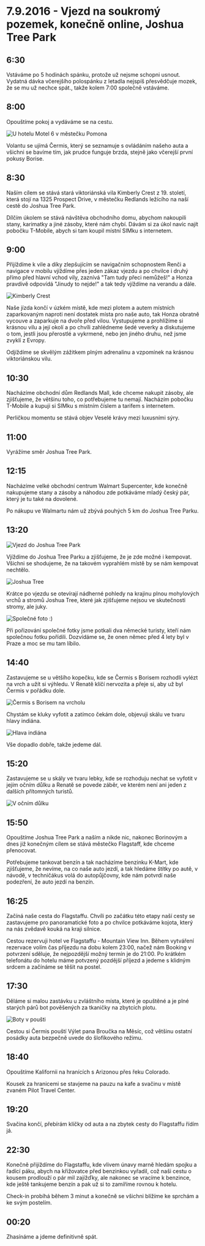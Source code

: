 # 7.9.2016 - Vjezd na soukromý pozemek, konečně online, Joshua Tree Park 
## 6:30

Vstáváme po 5 hodinách spánku, protože už nejsme schopni usnout. Vydatná dávka včerejšího polospánku z letadla nejspíš přesvědčuje mozek, že se mu už nechce spát., takže kolem 7:00 společně vstáváme.

## 8:00

Opouštíme pokoj a vydáváme se na cestu.

![U hotelu Motel 6 v městečku Pomona](images/20160907/20160907_080440.jpg)

Volantu se ujímá Čermis, který se seznamuje s ovládáním našeho auta a všichni se bavíme tím, jak prudce funguje brzda, stejně jako včerejší první pokusy Borise.

## 8:30

Naším cílem se stává stará viktoriánská vila Kimberly Crest z 19. století, která stojí na 1325 Prospect Drive, v městečku Redlands ležícího na naší cestě do Joshua Tree Park.
   
Dílčím úkolem se stává návštěva obchodního domu, abychom nakoupili stany, karimatky a jiné zásoby, které nám chybí. Dávám si za úkol navíc najít pobočku T-Mobile, abych si tam koupil místní SIMku s internetem.

## 9:00

Přijíždíme k vile a díky zlepšujícím se navigačním schopnostem Renči a navigace v mobilu vjíždíme přes jeden zákaz vjezdu a po chvilce i druhý přímo před hlavní vchod vily, zaznívá "Tam tudy přeci nemůžeš!" a Honza pravdivě odpovídá "Jinudy to nejde!" a tak tedy vjíždíme na verandu a dále.

![Kimberly Crest](images/20160907/DSC_8406-DSC_8409.jpg)

Naše jízda končí v úzkém místě, kde mezi plotem a autem místních zaparkovaným naproti není dostatek místa pro naše auto, tak Honza obratně vycouve a zaparkuje na dvoře před vilou. Vystupujeme a prohlížíme si krásnou vilu a její okolí a po chvíli zahlédneme šedé veverky a diskutujeme o tom, jestli jsou přerostlé a vykrmené, nebo jen jiného druhu, než jsme zvyklí z Evropy.

Odjíždíme se skvělým zážitkem plným adrenalinu a vzpomínek na krásnou viktoriánskou vilu.

## 10:30

Nacházíme obchodní dům Redlands Mall, kde chceme nakupit zásoby, ale zjišťujeme, že většinu toho, co potřebujeme tu nemají. Nacházím pobočku T-Mobile a kupuji si SIMku s místním číslem a tarifem s internetem.

Perličkou momentu se stává objev Veselé krávy mezi luxusními sýry.

## 11:00

Vyrážíme směr Joshua Tree Park.

## 12:15

Nacházíme velké obchodní centrum Walmart Supercenter, kde konečně nakupujeme stany a zásoby a náhodou zde potkáváme mladý český pár, který je tu také na dovolené.

Po nákupu ve Walmartu nám už zbývá pouhých 5 km do Joshua Tree Parku.

## 13:20

![Vjezd do Joshua Tree Park](images/20160907/DSC_8461.jpg)

Vjíždíme do Joshua Tree Parku a zjišťujeme, že je zde možné i kempovat. Všichni se shodujeme, že na takovém vyprahlém místě by se nám kempovat nechtělo.

![Joshua Tree](images/20160907/DSC_8532.jpg)

Krátce po vjezdu se otevírají nádherné pohledy na krajinu plnou mohylových vrchů a stromů Joshua Tree, které jak zjišťujeme nejsou ve skutečnosti stromy, ale juky.

![Společné foto :)](images/20160907/DSC_8567.jpg)

Při pořizování společné fotky jsme potkali dva německé turisty, kteří nám společnou fotku pořídili. Dozvídáme se, že onen němec před 4 lety byl v Praze a moc se mu tam líbilo.

## 14:40

Zastavujeme se u většího kopečku, kde se Čermis s Borisem rozhodli vylézt na vrch a užít si výhledu. V Renatě klíčí nervozita a přeje si, aby už byl Čermis v pořádku dole.

![Čermis s Borisem na vrcholu](images/20160907/DSC_8658.jpg)

Chystám se kluky vyfotit a zatímco čekám dole, objevuji skálu ve tvaru hlavy indiána.

![Hlava indiána](images/20160907/DSC_8646.jpg)

Vše dopadlo dobře, takže jedeme dál.

## 15:20

Zastavujeme se u skály ve tvaru lebky, kde se rozhoduju nechat se vyfotit v jejím očním důlku a Renatě se povede záběr, ve kterém není ani jeden z dalších přítomných turistů.

![V očním důlku](images/20160907/DSC_8667.jpg)

## 15:50

Opouštíme Joshua Tree Park a naším  a nikde nic, nakonec Borinovým a dnes již konečným cílem se stává městečko Flagstaff, kde chceme přenocovat.

Potřebujeme tankovat benzín a tak nacházíme benzinku K-Mart, kde zjišťujeme, že nevíme, na co naše auto jezdí, a tak hledáme štítky po autě, v návodě, v techničákus volá do autopůjčovny, kde nám potvrdí naše podezření, že auto jezdí na benzín.

## 16:25
 
Začíná naše cesta do Flagstaffu. Chvíli po začátku této etapy naší cesty se zastavujeme pro panoramatické foto a po chvilce potkáváme kojota, který na nás zvědavě kouká na kraji silnice.

Cestou rezervuji hotel ve Flagstaffu - Mountain View Inn. Během vytváření rezervace volím čas příjezdu na dobu kolem 23:00, načež nám Booking v potvrzení sděluje, že nejpozdější možný termín je do 21:00. Po krátkém telefonátu do hotelu máme potvzený pozdější příjezd a jedeme s klidným srdcem a začínáme se těšit na postel.

## 17:30

Děláme si malou zastávku u zvláštního místa, které je opuštěné a je plné starých párů bot pověšených za tkaničky na zbytcích plotu.

![Boty v poušti](images/20160907/DSC_8690.jpg)

Cestou si Čermis pouští Výlet pana Broučka na Měsíc, což většinu ostatní posádky auta bezpečně uvede do šlofíkového režimu.

## 18:40

Opouštíme Kalifornii na hranících s Arizonou přes řeku Colorado.

Kousek za hranicemi se stavjeme na pauzu na kafe a svačinu v místě zvaném Pilot Travel Center.

## 19:20

Svačina končí, přebírám klíčky od auta a na zbytek cesty do Flagstaffu řídím já.

## 22:30

Konečně přijíždíme do Flagstaffu, kde vlivem únavy marně hledám spojku a řadící páku, abych na křižovatce před benzinkou vyřadil, což naši cestu o kousem prodlouží o pár mil zajížďky, ale nakonec se vracíme k benzince, kde ještě tankujeme benzín a pak už si to zamíříme rovnou k hotelu.

Check-in probíhá během 3 minut a konečně se všichni blížíme ke sprchám a ke svým postelím.

## 00:20

Zhasínáme a jdeme definitivně spát.